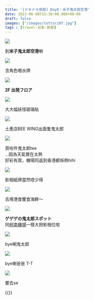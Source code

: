 ```yaml
---
title: '[ドキドキ鳥取] Day8：米子鬼太郎空港'
date: 2021-06-08T15:30:00.000+08:00
draft: false
images: ["/images/tottori8f.jpg"]
tags : [travel-日本-鳥取]
---
```


  


![](/images/tottori8f1.jpg)

到**米子鬼太郎空港**喇  

![](/images/tottori8f2.jpg)

含角色嘅水牌  

![](/images/tottori8f3.jpg)

**2F 出発フロア**  

![](/images/tottori8f4.jpg)

大大幅妖怪玻璃貼  

![](/images/tottori8f5.jpg)

土產店BEE WING出面隻鬼太郎  

![](/images/tottori8f6.jpg)

買咗件鬼太郎tee  
...因為天氣實在太熱  
好彩有買，機場同返到香港都係熱hihi  

![](/images/tottori8f7.jpg)

影相紙牌當然唔少得

![](/images/tottori8f8.jpg)

去境港食蟹食海鮮～  

![](/images/tottori8f.jpg)

**ゲゲゲの鬼太郎スポット**  
同[柯南機場](https://hidie.net/tottori5d/)一樣大把影相位啦  
  
![](/images/tottori8f9.jpg)

bye喇鬼太郎

![](/images/tottori8f10.jpg)

bye喇爸爸 T-T

![](/images/tottori8f11.jpg)

要去se
  
  
{{<tottori>}}  
